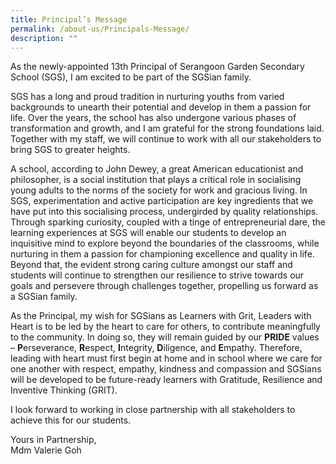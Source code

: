 ```yaml
---
title: Principal’s Message
permalink: /about-us/Principals-Message/
description: ""
---
```

As the newly-appointed 13th Principal of Serangoon Garden Secondary School (SGS), I am excited to be part of the SGSian family.

SGS has a long and proud tradition in nurturing youths from varied backgrounds to unearth their potential and develop in them a passion for life. Over the years, the school has also undergone various phases of transformation and growth, and I am grateful for the strong foundations laid. Together with my staff, we will continue to work with all our stakeholders to bring SGS to greater heights.

A school, according to John Dewey, a great American educationist and philosopher, is a social institution that plays a critical role in socialising young adults to the norms of the society for work and gracious living. In SGS, experimentation and active participation are key ingredients that we have put into this socialising process, undergirded by quality relationships. Through sparking curiosity, coupled with a tinge of entrepreneurial dare, the learning experiences at SGS will enable our students to develop an inquisitive mind to explore beyond the boundaries of the classrooms, while nurturing in them a passion for championing excellence and quality in life. Beyond that, the evident strong caring culture amongst our staff and students will continue to strengthen our resilience to strive towards our goals and persevere through challenges together, propelling us forward as a SGSian family.

As the Principal, my wish for SGSians as Learners with Grit, Leaders with Heart is to be led by the heart to care for others, to contribute meaningfully to the community. In doing so, they will remain guided by our **PRIDE** values – **P**erseverance, **R**espect, **I**ntegrity, **D**iligence, and **E**mpathy. Therefore, leading with heart must first begin at home and in school where we care for one another with respect, empathy, kindness and compassion and SGSians will be developed to be future-ready learners with Gratitude, Resilience and Inventive Thinking (GRIT).

I look forward to working in close partnership with all stakeholders to achieve this for our students.

Yours in Partnership,<br/>
Mdm Valerie Goh